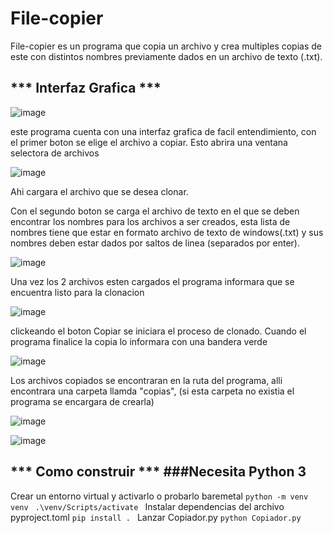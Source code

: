 # File-copier
File-copier es un programa que copia un archivo y crea multiples copias de este con distintos nombres previamente dados en un archivo de texto (.txt).

*** Interfaz Grafica ***
--
![image](https://user-images.githubusercontent.com/81646953/191968371-65b71ae4-8a7d-4aad-9d54-e0e46d247317.png)

este programa cuenta con una interfaz grafica de facil entendimiento, con el primer boton se elige el archivo a copiar. Esto abrira una ventana selectora de archivos

![image](https://user-images.githubusercontent.com/81646953/191968767-8b601a2d-c923-4771-a96b-d644edaf3915.png)

Ahi cargara el archivo que se desea clonar.

Con el segundo boton se carga el archivo de texto en el que se deben encontrar los nombres para los archivos a ser creados, esta lista de nombres tiene que estar en formato archivo de texto de windows(.txt) y sus nombres deben estar dados por saltos de linea (separados por enter).

![image](https://user-images.githubusercontent.com/81646953/191969512-d80ac5e2-e4ae-43f7-a498-1979d0890442.png)

Una vez los 2 archivos esten cargados el programa informara que se encuentra listo para la clonacion

![image](https://user-images.githubusercontent.com/81646953/191969852-7a2e8039-7f9e-41b0-92d9-6a9588cf9192.png)

clickeando el boton Copiar se iniciara el proceso de clonado. Cuando el programa finalice la copia lo informara con una bandera verde

![image](https://user-images.githubusercontent.com/81646953/191970318-02873a8a-e89b-4fc5-8b13-77a495b34515.png)

Los archivos copiados se encontraran en la ruta del programa, alli encontrara una carpeta llamda "copias", (si esta carpeta no existia el programa se encargara de crearla)

![image](https://user-images.githubusercontent.com/81646953/191970895-241d595d-47f6-4d5a-8ee7-cde88b6c406a.png)

![image](https://user-images.githubusercontent.com/81646953/191970998-bb2ff7c5-0dc8-41a6-b6d2-229b3d94bf62.png)

*** Como construir ***
###Necesita Python 3
--
Crear un entorno virtual y activarlo o probarlo baremetal
``python -m venv venv ``
``.\venv/Scripts/activate ``
Instalar dependencias del archivo pyproject.toml
``pip install . ``
Lanzar Copiador.py
``python Copiador.py ``